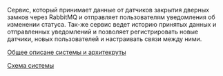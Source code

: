 Сервис, который принимает данные от датчиков закрытия дверных замков через RabbitMQ и отправляет пользователям уведомления об изменении статуса. Так-же сервис ведет историю принятых данных и отправленных уведомлений и позволяет регистрировать новые датчики, новых пользователей и настраивать связи между ними.

[Общее описане системы и архитекруты](https://github.com/nsmalimov/door_locks_sensor/blob/master/door_locks_sensors.pdf)

[Схема системы](https://github.com/nsmalimov/door_locks_sensor/blob/master/architecture.jpeg)

